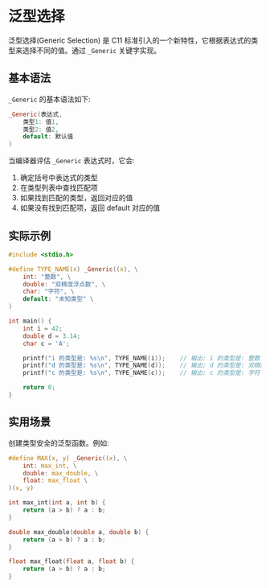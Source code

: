 # 泛型选择

泛型选择(Generic Selection) 是 C11 标准引入的一个新特性，它根据表达式的类型来选择不同的值。通过 `_Generic` 关键字实现。

## 基本语法

`_Generic` 的基本语法如下:

```c
_Generic(表达式,
    类型1: 值1,
    类型2: 值2,
    default: 默认值
)
```

当编译器评估 `_Generic` 表达式时，它会:

1. 确定括号中表达式的类型
2. 在类型列表中查找匹配项
3. 如果找到匹配的类型，返回对应的值
4. 如果没有找到匹配项，返回 default 对应的值

## 实际示例

```c
#include <stdio.h>

#define TYPE_NAME(x) _Generic((x), \
    int: "整数", \
    double: "双精度浮点数", \
    char: "字符", \
    default: "未知类型" \
)

int main() {
    int i = 42;
    double d = 3.14;
    char c = 'A';

    printf("i 的类型是: %s\n", TYPE_NAME(i));    // 输出: i 的类型是: 整数
    printf("d 的类型是: %s\n", TYPE_NAME(d));    // 输出: d 的类型是: 双精度浮点数
    printf("c 的类型是: %s\n", TYPE_NAME(c));    // 输出: c 的类型是: 字符

    return 0;
}
```

## 实用场景

创建类型安全的泛型函数。例如:

```c
#define MAX(x, y) _Generic((x), \
    int: max_int, \
    double: max_double, \
    float: max_float \
)(x, y)

int max_int(int a, int b) {
    return (a > b) ? a : b;
}

double max_double(double a, double b) {
    return (a > b) ? a : b;
}

float max_float(float a, float b) {
    return (a > b) ? a : b;
}
```
